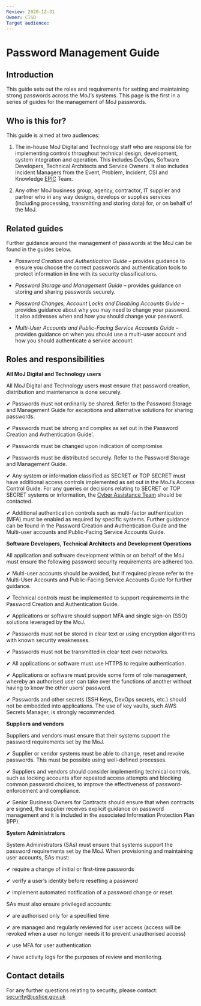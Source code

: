 ```yaml
---
Review: 2020-12-31
Owner: CISO
Target audience:
---
```


# Password Management Guide

## Introduction

This guide sets out the roles and requirements for setting and maintaining strong passwords across the MoJ’s systems. This page is the first in a series of guides for the management of MoJ passwords.

## Who is this for?

This guide is aimed at two audiences:

1. The in-house MoJ Digital and Technology staff who are responsible for implementing controls throughout technical design, development, system integration and operation. This includes DevOps, Software Developers, Technical Architects and Service Owners. It also includes Incident Managers from the Event, Problem, Incident, CSI and Knowledge [EPIC](https://peoplefinder.service.gov.uk/teams/epic) Team.

2. Any other MoJ business group, agency, contractor, IT supplier and partner who in any way designs, develops or supplies services (including processing, transmitting and storing data) for, or on behalf of the MoJ.



## Related guides

Further guidance around the management of passwords at the MoJ can be found in the guides below.

* _Password Creation and Authentication Guide_ – provides guidance to ensure you choose the correct passwords and authentication tools to protect information in line with its security classifications.  

* _Password Storage and Management Guide_ – provides guidance on storing and sharing passwords securely.

* _Password Changes, Account Locks and Disabling Accounts Guide_ – provides guidance about why you may need to change your password. It also addresses when and how you should change your password.

* _Multi-User Accounts and Public-Facing Service Accounts Guide_ – provides guidance on when you should use a multi-user account and how you should authenticate a service account.



## Roles and responsibilities

**All MoJ Digital and Technology users**

All MoJ Digital and Technology users must ensure that password creation, distribution and maintenance is done securely.

 ✔ Passwords must not ordinarily be shared. Refer to the Password Storage and Management Guide for exceptions and alternative solutions for sharing passwords.

 ✔ Passwords must be strong and complex as set out in the Password Creation and Authentication Guide’.

 ✔ Passwords must be changed upon indication of compromise.

 ✔ Passwords must be distributed securely. Refer to the Password Storage and Management Guide.

 ✔ Any system or information classified as SECRET or TOP SECRET must have additional access controls implemented as set out in the MoJ’s Access Control Guide. For any queries or decisions relating to SECRET or TOP SECRET systems or information, the [Cyber Assistance Team](mailto:CyberConsultancy@digital.justice.gov.uk) should be contacted.

 ✔ Additional authentication controls such as multi-factor authentication (MFA) must be enabled as required by specific systems. Further guidance can be found in the Password Creation and Authentication Guide and the Multi-user accounts and Public-Facing Service Accounts Guide.


**Software Developers, Technical Architects and Development Operations**

All application and software development within or on behalf of the MoJ must ensure the following password security requirements are adhered too.

 ✔ Multi-user accounts should be avoided, but if required please refer to the Multi-User Accounts and Public-Facing Service Accounts Guide for further guidance.

 ✔ Technical controls must be implemented to support requirements in the Password Creation and Authentication Guide.  

 ✔ Applications or software should support MFA and single sign-on (SSO) solutions leveraged by the MoJ.

 ✔ Passwords must not be stored in clear text or using encryption algorithms with known security weaknesses.

 ✔ Passwords must not be transmitted in clear text over networks.

 ✔ All applications or software must use HTTPS to require authentication.

 ✔ Applications or software must provide some form of role management, whereby an authorised user can take over the functions of another without having to know the other users’ password.

 ✔ Passwords and other secrets (SSH Keys, DevOps secrets, etc.) should not be embedded into applications. The use of key vaults, such AWS Secrets Manager, is strongly recommended.

**Suppliers and vendors**

Suppliers and vendors must ensure that their systems support the password requirements set by the MoJ.

 ✔ Supplier or vendor systems must be able to change, reset and revoke passwords. This must be possible using well-defined processes.

 ✔ Suppliers and vendors should consider implementing technical controls, such as locking accounts after repeated access attempts and blocking common password choices, to improve the effectiveness of password-enforcement and compliance.

 ✔ Senior Business Owners for Contracts should ensure that when contracts are signed, the supplier receives explicit guidance on password management and it is included in the associated Information Protection Plan (IPP).

**System Administrators**

System Administrators (SAs) must ensure that systems support the password requirements set by the MoJ. When provisioning and maintaining user accounts, SAs must:

 ✔ require a change of initial or first-time passwords

 ✔ verify a user’s identity before resetting a password

 ✔ implement automated notification of a password change or reset.

SAs must also ensure privileged accounts:

 ✔ are authorised only for a specified time  

 ✔ are managed and regularly reviewed for user access (access will be revoked when a user no longer needs it to prevent unauthorised access)

 ✔ use MFA for user authentication

 ✔ have activity logs for the purposes of review and monitoring.

## Contact details

For any further questions relating to security, please contact: [security@justice.gov.uk](mailto:security@justice.gov.uk)
